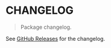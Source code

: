 # CHANGELOG

> Package changelog.

See [GitHub Releases](https://github.com/stdlib-js/datasets-savoy-stopwords-it/releases) for the changelog.